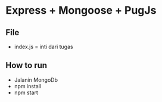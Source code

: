 # Express + Mongoose + PugJs
## File
- index.js = inti dari tugas

## How to run
- Jalanin MongoDb
- npm install
- npm start